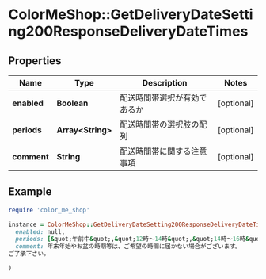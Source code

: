 # ColorMeShop::GetDeliveryDateSetting200ResponseDeliveryDateTimes

## Properties

| Name | Type | Description | Notes |
| ---- | ---- | ----------- | ----- |
| **enabled** | **Boolean** | 配送時間帯選択が有効であるか | [optional] |
| **periods** | **Array&lt;String&gt;** | 配送時間帯の選択肢の配列 | [optional] |
| **comment** | **String** | 配送時間帯に関する注意事項 | [optional] |

## Example

```ruby
require 'color_me_shop'

instance = ColorMeShop::GetDeliveryDateSetting200ResponseDeliveryDateTimes.new(
  enabled: null,
  periods: [&quot;午前中&quot;,&quot;12時〜14時&quot;,&quot;14時〜16時&quot;],
  comment: 年末年始やお盆の時期等は、ご希望の時間に届かない場合がございます。
ご了承下さい。

)
```

